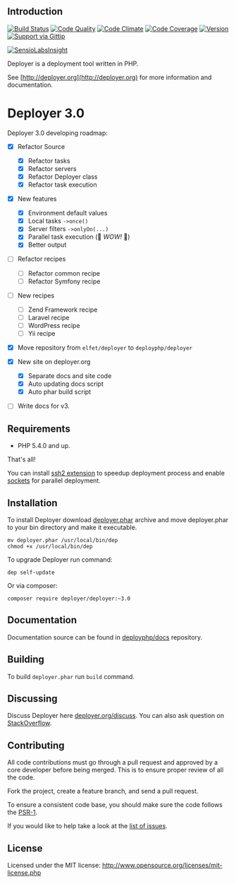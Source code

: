 Introduction
------------
[![Build Status](http://img.shields.io/travis/deployphp/deployer.svg?style=flat)](https://travis-ci.org/deployphp/deployer)
[![Code Quality](http://img.shields.io/scrutinizer/g/deployphp/deployer.svg?style=flat)](https://scrutinizer-ci.com/g/deployphp/deployer/)
[![Code Climate](http://img.shields.io/codeclimate/github/deployphp/deployer.svg?style=flat)](https://codeclimate.com/github/deployphp/deployer)
[![Code Coverage](http://img.shields.io/scrutinizer/coverage/g/deployphp/deployer.svg?style=flat)](https://scrutinizer-ci.com/g/deployphp/deployer/)
[![Version](http://img.shields.io/packagist/v/deployer/deployer.svg?style=flat)](https://packagist.org/packages/deployer/deployer)
[![Support via Gittip](http://img.shields.io/gittip/elfet.svg?style=flat)](https://www.gittip.com/elfet)

[![SensioLabsInsight](https://insight.sensiolabs.com/projects/69072898-df4a-4dee-ab05-c2ae83d6c469/big.png)](https://insight.sensiolabs.com/projects/69072898-df4a-4dee-ab05-c2ae83d6c469)


Deployer is a deployment tool written in PHP.

See [http://deployer.org](http://deployer.org) for more information and documentation.

Deployer 3.0
============
Deployer 3.0 developing roadmap:

* [x] Refactor Source
  * [x] Refactor tasks
  * [x] Refactor servers
  * [x] Refactor Deployer class
  * [x] Refactor task execution
* [x] New features
  * [x] Environment default values
  * [x] Local tasks `->once()`
  * [x] Server filters `->onlyOn(...)`
  * [x] Parallel task execution (:gem: *WOW!* :gem:)
  * [x] Better output 
* [ ] Refactor recipes
  * [ ] Refactor common recipe
  * [ ] Refactor Symfony recipe 
* [ ] New recipes
  * [ ] Zend Framework recipe
  * [ ] Laravel recipe
  * [ ] WordPress recipe
  * [ ] Yii recipe
* [x] Move repository from `elfet/deployer` to `deployphp/deployer`
* [x] New site on deployer.org
  * [x] Separate docs and site code
  * [x] Auto updating docs script
  * [x] Auto phar build script
* [ ] Write docs for v3.


Requirements
------------
* PHP 5.4.0 and up.

That's all!

You can install [ssh2 extension](http://php.net/manual/en/book.ssh2.php) to speedup deployment process and enable [sockets](http://php.net/manual/en/book.sockets.php) for parallel deployment.


Installation
------------
To install Deployer download [deployer.phar](http://deployer.org/deployer.phar) archive and move deployer.phar to your bin directory and make it executable.

~~~
mv deployer.phar /usr/local/bin/dep
chmod +x /usr/local/bin/dep
~~~

To upgrade Deployer run command:

~~~
dep self-update
~~~

Or via composer:

~~~
composer require deployer/deployer:~3.0
~~~


Documentation
-------------
Documentation source can be found in [deployphp/docs](https://github.com/deployphp/docs) repository.


Building
--------
To build `deployer.phar` run `build` command.

Discussing
-------
Discuss Deployer here [deployer.org/discuss](http://deployer.org/discuss). You can also ask question on [StackOverflow](http://stackoverflow.com/questions/tagged/deployer).

Contributing
------------
All code contributions must go through a pull request and approved by a core developer before being merged.
This is to ensure proper review of all the code.

Fork the project, create a feature branch, and send a pull request.

To ensure a consistent code base, you should make sure the code follows
the [PSR-1](https://github.com/php-fig/fig-standards/blob/master/accepted/PSR-1-basic-coding-standard.md).

If you would like to help take a look at the [list of issues](https://github.com/deployphp/deployer/issues).

License
-------
Licensed under the MIT license: http://www.opensource.org/licenses/mit-license.php
